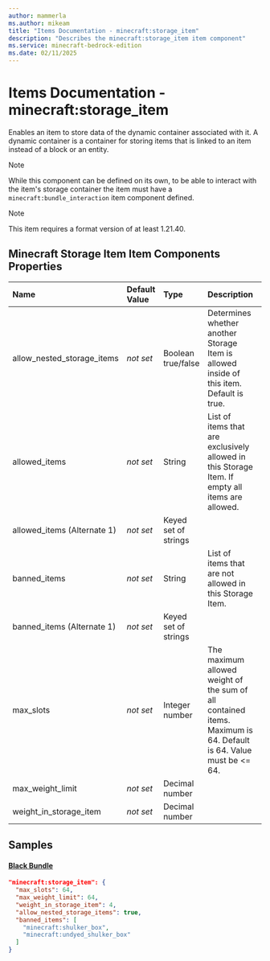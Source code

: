 ```yaml
---
author: mammerla
ms.author: mikeam
title: "Items Documentation - minecraft:storage_item"
description: "Describes the minecraft:storage_item item component"
ms.service: minecraft-bedrock-edition
ms.date: 02/11/2025 
---
```


# Items Documentation - minecraft:storage_item

Enables an item to store data of the dynamic container associated with it. A dynamic container is a container for storing items that is linked to an item instead of a block or an entity.

> [!Note]
> While this component can be defined on its own, to be able to interact with the item's storage container the item must have a `minecraft:bundle_interaction` item component defined.

> [!Note]
> This item requires a format version of at least 1.21.40.


## Minecraft Storage Item Item Components Properties

|Name       |Default Value |Type |Description |Example Values |
|:----------|:-------------|:----|:-----------|:------------- |
| allow_nested_storage_items | *not set* | Boolean true/false | Determines whether another Storage Item is allowed inside of this item. Default is true. | Black Bundle: `true` | 
| allowed_items | *not set* | String | List of items that are exclusively allowed in this Storage Item. If empty all items are allowed. |  | 
| allowed_items (Alternate 1) | *not set* | Keyed set of strings |  |  | 
| banned_items | *not set* | String | List of items that are not allowed in this Storage Item. | Black Bundle: `["minecraft:shulker_box","minecraft:undyed_shulker_box"]` | 
| banned_items (Alternate 1) | *not set* | Keyed set of strings |  |  | 
| max_slots | *not set* | Integer number | The maximum allowed weight of the sum of all contained items. Maximum is 64. Default is 64. Value must be <= 64. | Black Bundle: `64` | 
| max_weight_limit | *not set* | Decimal number |  | Black Bundle: `64` | 
| weight_in_storage_item | *not set* | Decimal number |  | Black Bundle: `4` | 

## Samples

#### [Black Bundle](https://github.com/Mojang/bedrock-samples/tree/preview/behavior_pack/items/black_bundle.json)


```json
"minecraft:storage_item": {
  "max_slots": 64,
  "max_weight_limit": 64,
  "weight_in_storage_item": 4,
  "allow_nested_storage_items": true,
  "banned_items": [
    "minecraft:shulker_box",
    "minecraft:undyed_shulker_box"
  ]
}
```
